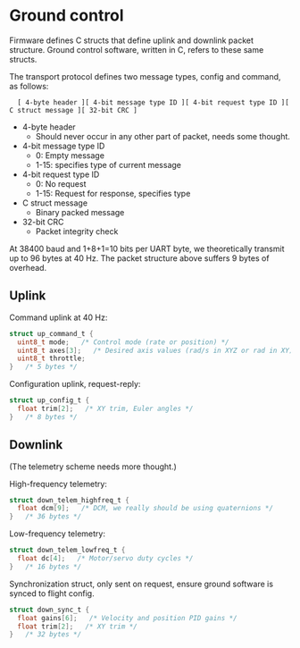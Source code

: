 Ground control
==============
Firmware defines C structs that define uplink and downlink packet structure.
Ground control software, written in C, refers to these same structs.

The transport protocol defines two message types, config and command, as
follows:

```
  [ 4-byte header ][ 4-bit message type ID ][ 4-bit request type ID ][ C struct message ][ 32-bit CRC ]
```

  * 4-byte header
    - Should never occur in any other part of packet, needs some thought.
  * 4-bit message type ID
    - 0: Empty message
    - 1-15: specifies type of current message
  * 4-bit request type ID
    - 0: No request
    - 1-15: Request for response, specifies type
  * C struct message
    - Binary packed message
  * 32-bit CRC
    - Packet integrity check

At 38400 baud and 1+8+1=10 bits per UART byte, we theoretically transmit up to
96 bytes at 40 Hz. The packet structure above suffers 9 bytes of overhead.

Uplink
------
Command uplink at 40 Hz:

```c
struct up_command_t {
  uint8_t mode;   /* Control mode (rate or position) */
  uint8_t axes[3];   /* Desired axis values (rad/s in XYZ or rad in XY) */
  uint8_t throttle;
}   /* 5 bytes */
```

Configuration uplink, request-reply:

```c
struct up_config_t {
  float trim[2];   /* XY trim, Euler angles */
}   /* 8 bytes */
```

Downlink
--------
(The telemetry scheme needs more thought.)

High-frequency telemetry:

```c
struct down_telem_highfreq_t {
  float dcm[9];   /* DCM, we really should be using quaternions */
}   /* 36 bytes */
```

Low-frequency telemetry:

```c
struct down_telem_lowfreq_t {
  float dc[4];   /* Motor/servo duty cycles */
}   /* 16 bytes */
```

Synchronization struct, only sent on request, ensure ground software is synced
to flight config.

```c
struct down_sync_t {
  float gains[6];   /* Velocity and position PID gains */
  float trim[2];   /* XY trim */
}   /* 32 bytes */
```

